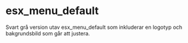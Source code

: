 # esx_menu_default
Svart grå version utav esx_menu_default som inkluderar en logotyp och bakgrundsbild som går att justera.
